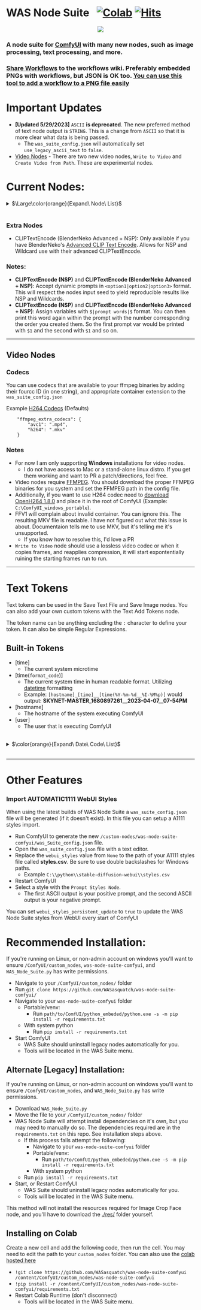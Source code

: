 # **WAS** Node Suite &nbsp; [![Colab](https://camo.githubusercontent.com/84f0493939e0c4de4e6dbe113251b4bfb5353e57134ffd9fcab6b8714514d4d1/68747470733a2f2f636f6c61622e72657365617263682e676f6f676c652e636f6d2f6173736574732f636f6c61622d62616467652e737667)](https://colab.research.google.com/github/WASasquatch/comfyui-colab-was-node-suite/blob/main/ComfyUI_%2B_WAS_Node_Suite.ipynb) [![Hits](https://hits.seeyoufarm.com/api/count/incr/badge.svg?url=https%3A%2F%2Fgithub.com%2FWASasquatch%2Fwas-node-suite-comfyui&count_bg=%233D9CC8&title_bg=%23555555&icon=&icon_color=%23E7E7E7&title=hits&edge_flat=false)](https://hits.seeyoufarm.com)

<p align="center">
    <img src="https://user-images.githubusercontent.com/1151589/228982359-4a6215cc-3ca9-4c24-8a7b-d229d7bce277.png">
</p>

### A node suite for [ComfyUI](https://github.com/comfyanonymous/ComfyUI) with many new nodes, such as image processing, text processing, and more. 

### [Share Workflows](https://github.com/WASasquatch/was-node-suite-comfyui/wiki/Workflow-Examples) to the workflows wiki. Preferably embedded PNGs with workflows, but JSON is OK too. [You can use this tool to add a workflow to a PNG file easily](https://colab.research.google.com/drive/1hQMjNUdhMQ3rw1Wcm3_umvmOMeS_K4s8?usp=sharing)

# Important Updates

 - **[Updated 5/29/2023]** `ASCII` **is deprecated**. The new preferred method of text node output is `STRING`. This is a change from `ASCII` so that it is more clear what data is being passed.
   - The `was_suite_config.json` will automatically set `use_legacy_ascii_text` to `false`. 
 -  [Video Nodes](https://github.com/WASasquatch/was-node-suite-comfyui#video-nodes) - There are two new video nodes, `Write to Video` and `Create Video from Path`. These are experimental nodes. 

# Current Nodes:

<details>
	<summary>$\Large\color{orange}{Expand\ Node\ List}$</summary>

<br/>

 - BLIP Analyze Image: Get a text caption from a image, or interrogate the image with a question.
   - Model will download automatically from default URL, but you can point the download to another location/caption model in `was_suite_config`
   - Models will be stored in `ComfyUI/models/blip/checkpoints/`
 - SAM Model Loader: Load a SAM Segmentation model
 - SAM Parameters: Define your SAM parameters for segmentation of a image
 - SAM Parameters Combine: Combine SAM parameters
 - SAM Image Mask: SAM image masking
 - Image Bounds: Bounds a image
 - Inset Image Bounds: Inset a image bounds
 - Bounded Image Blend: Blend bounds image
 - Bounded Image Blend with Mask: Blend a bounds image by mask
 - Bounded Image Crop: Crop a bounds image
 - Bounded Image Crop with Mask: Crop a bounds image by mask
 - Cache Node: Cache Latnet, Tensor Batches (Image), and Conditioning to disk to use later.
 - CLIPTextEncode (NSP): Parse noodle soups from the NSP pantry, or parse wildcards from a directory containing A1111 style wildacrds.
   - Wildcards are in the style of `__filename__`, which also includes subdirectories like `__appearance/haircolour__` (if you noodle_key is set to `__`)
   - You can set a custom wildcards path in `was_suite_config.json` file with key:
     - `    "wildcards_path": "E:\\python\\automatic\\webui3\\stable-diffusion-webui\\extensions\\sd-dynamic-prompts\\wildcards"`
     - If no path is set the wildcards dir is located at the root of WAS Node Suite as `/wildcards`
 - Conditioning Input Switch: Switch between two conditioning inputs.
 - Constant Number
 - Create Grid Image: Create a image grid from images at a destination with customizable glob pattern. Optional border size and color. 
 - Create Morph Image: Create a GIF/APNG animation from two images, fading between them. 
 - Create Morph Image by Path: Create a GIF/APNG animation from a path to a directory containing images, with optional pattern. 
 - Create Video from Path: Create video from images from a specified path. 
 - CLIPSeg Masking: Mask a image with CLIPSeg and return a raw mask
 - CLIPSeg Masking Batch: Create a batch image (from image inputs) and batch mask with CLIPSeg
 - Dictionary to Console: Print a dictionary input to the console
 - Image Analyze
   - Black White Levels
   - RGB Levels
     - Depends on `matplotlib`, will attempt to install on first run
 - Diffusers Hub Down-Loader: Download a diffusers model from the HuggingFace Hub and load it
 - Image Batch: Create one batch out of multiple batched tensors.
 - Image Blank: Create a blank image in any color
 - Image Blend by Mask: Blend two images by a mask
 - Image Blend: Blend two images by opacity
 - Image Blending Mode: Blend two images by various blending modes
 - Image Bloom Filter: Apply a high-pass based bloom filter
 - Image Canny Filter: Apply a canny filter to a image
 - Image Chromatic Aberration: Apply chromatic aberration lens effect to a image like in sci-fi films, movie theaters, and video games
 - Image Color Palette
   - Generate a color palette based on the input image. 
     - Depends on `scikit-learn`, will attempt to install on first run. 
   - Supports color range of 8-256
   - Utilizes font in `./res/` unless unavailable, then it will utilize internal better then nothing font. 
 - Image Crop Face: Crop a face out of a image
   - **Limitations:**
     - Sometimes no faces are found in badly generated images, or faces at angles
	 - Sometimes face crop is black, this is because the padding is too large and intersected with the image edge. Use a smaller padding size.
	 - face_recognition mode sometimes finds random things as faces. It also requires a [CUDA] GPU.
	 - Only detects one face. This is a design choice to make it's use easy.
   - **Notes:**
     - Detection runs in succession. If nothing is found with the selected detection cascades, it will try the next available cascades file.
 - Image Crop Location: Crop a image to specified location in top, left, right, and bottom locations relating to the pixel dimensions of the image in X and Y coordinats.
 - Image Crop Square Location: Crop a location by X/Y center, creating a square crop around that point.
 - Image Displacement Warp: Warp a image by a displacement map image by a given amplitude.
 - Image Dragan Photography Filter: Apply a Andrzej Dragan photography style to a image
 - Image Edge Detection Filter: Detect edges in a image
 - Image Film Grain: Apply film grain to a image
 - Image Filter Adjustments: Apply various image adjustments to a image
 - Image Flip: Flip a image horizontal, or vertical
 - Image Gradient Map: Apply a gradient map to a image
 - Image Generate Gradient: Generate a gradient map with desired stops and colors
 - Image High Pass Filter: Apply a high frequency pass to the image returning the details
 - Image History Loader: Load images from history based on the Load Image Batch node. Can define max history in config file. *(requires restart to show last sessions files at this time)*
 - Image Input Switch: Switch between two image inputs
 - Image Levels Adjustment: Adjust the levels of a image
 - Image Load: Load a *image* from any path on the system, or a url starting with `http`
 - Image Median Filter: Apply a median filter to a image, such as to smooth out details in surfaces
 - Image Mix RGB Channels: Mix together RGB channels into a single iamge
 - Image Monitor Effects Filter: Apply various monitor effects to a image
   - Digital Distortion
     - A digital breakup distortion effect
   - Signal Distortion
     - A analog signal distortion effect on vertical bands like a CRT monitor
   - TV Distortion
     - A TV scanline and bleed distortion effect
 - Image Nova Filter: A image that uses a sinus frequency to break apart a image into RGB frequencies
 - Image Perlin Noise: Generate perlin noise
 - Image Perlin Power Fractal: Generate a perlin power fractal
 - Image Paste Face Crop: Paste face crop back on a image at it's original location and size
   - Features a better blending funciton than GFPGAN/CodeFormer so there shouldn't be visible seams, and coupled with Diffusion Result, looks better than GFPGAN/CodeFormer. 
 - Image Paste Crop: Paste a crop (such as from Image Crop Location) at it's original location and size utilizing the `crop_data` node input. This uses a different blending algorithm then Image Paste Face Crop, which may be desired in certain instances.
 - Image Power Noise: Generate power-law noise
   - frequency: The frequency parameter controls the distribution of the noise across different frequencies. In the context of Fourier analysis, higher frequencies represent fine details or high-frequency components, while lower frequencies represent coarse details or low-frequency components. Adjusting the frequency parameter can result in different textures and levels of detail in the generated noise. The specific range and meaning of the frequency parameter may vary depending on the noise type.
   - attenuation: The attenuation parameter determines the strength or intensity of the noise. It controls how much the noise values deviate from the mean or central value. Higher values of attenuation lead to more significant variations and a stronger presence of noise, while lower values result in a smoother and less noticeable noise. The specific range and interpretation of the attenuation parameter may vary depending on the noise type.
   - noise_type: The tyoe of Power-Law noise to generate (white, grey, pink, green, blue)
 - Image Paste Crop by Location: Paste a crop top a custom location. This uses the same blending algorithm as Image Paste Crop. 
 - Image Pixelate: Turn a image into pixel art! Define the max number of colors, the pixelation mode, the random state, and max iterations, and max those sprites shine.
 - Image Remove Background (Alpha): Remove the background from a image by threshold and tolerance. 
 - Image Remove Color: Remove a color from a image and replace it with another
 - Image Resize
 - Image Rotate: Rotate an image
 - Image Save: A save image node with format support and path support.
	- `show_history` will show previously saved images with the WAS Save Image node. ComfyUI unfortunately resizes displayed images to the same size however, so if images are in different sizes it will force them in a different size. 
	- Doesn't display images saved outside `/ComfyUI/output/`
 - Image Seamless Texture: Create a seamless texture out of a image with optional tiling
 - Image Select Channel: Select a single channel of an RGB image
 - Image Select Color: Return the select image only on a black canvas
 - Image Shadows and Highlights: Adjust the shadows and highlights of an image
 - Image Size to Number: Get the `width` and `height` of an input image to use with **Number** nodes. 
 - Image Stitch: Stitch images together on different sides with optional feathering blending between them. 
 - Image Style Filter: Style a image with Pilgram instragram-like filters
   - Depends on `pilgram` module
 - Image Threshold: Return the desired threshold range of a image
 - Image Tile: Split a image up into a image batch of tiles. Can be used with Tensor Batch to Image to select a individual tile from the batch.
 - Image Transpose
 - Image fDOF Filter: Apply a fake depth of field effect to an image
 - Image to Latent Mask: Convert a image into a latent mask
 - Image to Noise: Convert a image into noise, useful for init blending or init input to theme a diffusion.
 - Image to Seed: Convert a image to a reproducible seed
 - Image Voronoi Noise Filter
   - A custom implementation of the worley voronoi noise diagram
 - Input Switch  (Disable until `*` wildcard fix)
 - KSampler (WAS): A sampler that accepts a seed as a node inpu
 - Load Cache: Load cached Latent, Tensor Batch (image), and Conditioning files. 
 - Load Text File
   - Now supports outputting a dictionary named after the file, or custom input. 
   - The dictionary contains a list of all lines in the file.
 - Load Batch Images
   - Increment images in a folder, or fetch a single image out of a batch.
   - Will reset it's place if the path, or pattern is changed.
   - pattern is a glob that allows you to do things like `**/*` to get all files in the directory and subdirectory
     or things like `*.jpg` to select only JPEG images in the directory specified.
 - Mask to Image: Convert `MASK` to `IMAGE`
 - Mask Batch to Mask: Return a single mask from a batch of masks
 - Mask Invert: Invert a mask.
 - Mask Add: Add masks together.
 - Mask Subtract: Subtract from a mask by another.
 - Mask Dominant Region: Return the dominant region in a mask (the largest area)
 - Mask Minority Region: Return the smallest region in a mask (the smallest area)
 - Mask Arbitrary Region: Return a region that most closely matches the size input (size is not a direct representation of pixels, but approximate)
 - Mask Smooth Region: Smooth the boundaries of a mask
 - Mask Erode Region: Erode the boundaries of a mask
 - Mask Dilate Region: Dilate the boundaries of a mask
 - Mask Fill Region: Fill holes within the masks regions
 - Mask Ceiling Region": Return only white pixels within a offset range.
 - Mask Floor Region: Return the lower most pixel values as white (255)
 - Mask Threshold Region: Apply a thresholded image between a black value and white value
 - Mask Gaussian Region: Apply a Gaussian blur to the mask
 - Masks Combine Masks: Combine 2 or more masks into one mask.
 - Masks Combine Batch: Combine batched masks into one mask.
 - ComfyUI Loaders: A set of ComfyUI loaders that also output a string that contains the name of the model being loaded. 
 - Latent Noise Injection: Inject latent noise into a latent image
 - Latent Size to Number: Latent sizes in tensor width/height
 - Latent Upscale by Factor: Upscale a latent image by a factor
 - Latent Input Switch: Switch between two latent inputs 
 - Logic Boolean: A simple `1` or `0` output to use with logic
 - MiDaS Depth Approximation: Produce a depth approximation of a single image input
 - MiDaS Mask Image: Mask a input image using MiDaS with a desired color
 - Number Operation
 - Number to Seed
 - Number to Float
 - Number Input Switch: Switch between two number inputs
 - Number Input Condition: Compare between two inputs or against the A input
 - Number to Int
 - Number to String
 - Number to Text
 - Random Number
 - Save Text File: Save a text string to a file
 - Samples Passthrough (Stat System): Logs RAM, VRAM, and Disk usage to the console.
 - Seed: Return a seed
 - Tensor Batch to Image: Select a single image out of a latent batch for post processing with filters
 - Text Add Tokens: Add custom tokens to parse in filenames or other text.
 - Text Add Token by Input: Add custom token by inputs representing single **single line** name and value of the token
 - Text Compare: Compare two strings. Returns a boolean if they are the same, a score of similarity, and the similarity or difference text. 
 - Text Concatenate: Merge two strings
 - Text Dictionary Update: Merge two dictionaries
 - Text File History: Show previously opened text files *(requires restart to show last sessions files at this time)*
 - Text Find and Replace: Find and replace a substring in a string
 - Text Find and Replace by Dictionary: Replace substrings in a ASCII text input with a dictionary. 
   - The dictionary keys are used as the key to replace, and the list of lines it contains chosen at random based on the seed. 
 - Text Input Switch: Switch between two text inputs
 - Text List: Create a list of text strings
 - Text Concatenate: Merge lists of strings
 - Text Multiline: Write a multiline text string
 - Text Parse A1111 Embeddings: Convert embeddings filenames in your prompts to `embedding:[filename]]` format based on your `/ComfyUI/models/embeddings/` files. 
 - Text Parse Noodle Soup Prompts: Parse NSP in a text input
 - Text Parse Tokens: Parse custom tokens in text.
 - Text Random Line: Select a random line from a text input string
 - Text String: Write a single line text string value
 - Text to Conditioning: Convert a text string to conditioning.
 - True Random.org Number Generator: Generate a truly random number online from atmospheric noise with [Random.org](https://random.org/)
   - [Get your API key from your account page](https://accounts.random.org/)
 - Write to Morph GIF: Write a new frame to an existing GIF (or create new one) with interpolation between frames. 
 - Write to Video: Write a frame as you generate to a video (Best used with FFV1 for lossless images)
</details>
 
 <br>
 
 ### Extra Nodes
 
  - CLIPTextEncode (BlenderNeko Advanced + NSP): Only available if you have BlenderNeko's [Advanced CLIP Text Encode](https://github.com/BlenderNeko/ComfyUI_ADV_CLIP_emb). Allows for NSP and Wildcard use with their advanced CLIPTextEncode. 
  
  
 ### Notes:
 
  - **CLIPTextEncode (NSP)** and **CLIPTextEncode (BlenderNeko Advanced + NSP)**: Accept dynamic prompts in `<option1|option2|option3>` format. This will respect the nodes input seed to yield reproducible results like NSP and Wildcards. 
  - **CLIPTextEncode (NSP)** and **CLIPTextEncode (BlenderNeko Advanced + NSP)**: Assign variables with `$|prompt words|$` format. You can then print this word again within the prompt with the number corresponding the order you created them. So the first prompt var would be printed with `$1` and the second with `$1` and so on.
 
---
 
 
## Video Nodes

### Codecs
You can use codecs that are available to your ffmpeg binaries by adding their fourcc ID (in one string), and appropriate container extension to the `was_suite_config.json`

Example [H264 Codecs](https://github.com/cisco/openh264/releases/tag/v1.8.0) (Defaults)
```
    "ffmpeg_extra_codecs": {
        "avc1": ".mp4",
        "h264": ".mkv"
    }
```

### Notes
  - For now I am only supporting **Windows** installations for video nodes.
    - I do not have access to Mac or a stand-alone linux distro. If you get them working and want to PR a patch/directions, feel free. 
  - Video nodes require [FFMPEG](https://ffmpeg.org/download.html). You should download the proper FFMPEG binaries for you system and set the FFMPEG path in the config file. 
  - Additionally, if you want to use H264 codec need to [download OpenH264 1.8.0](https://github.com/cisco/openh264/releases/tag/v1.8.0) and place it in the root of ComfyUI (Example: `C:\ComfyUI_windows_portable`). 
  - FFV1 will complain about invalid container. You can ignore this. The resulting MKV file is readable. I have not figured out what this issue is about. Documentaion tells me to use MKV, but it's telling me it's unsupported.
    - If you know how to resolve this, I'd love a PR
  - `Write to Video` node should use a lossless video codec or when it copies frames, and reapplies compression, it will start expontentially ruining the starting frames run to run. 

---
 
# Text Tokens
Text tokens can be used in the Save Text File and Save Image nodes. You can also add your own custom tokens with the Text Add Tokens node.

The token name can be anything excluding the `:` character to define your token. It can also be simple Regular Expressions.

## Built-in Tokens
  - [time]
    - The current system microtime
  - [time(`format_code`)]
    - The current system time in human readable format. Utilizing [datetime](https://docs.python.org/3/library/datetime.html) formatting
    - Example: `[hostname]_[time]__[time(%Y-%m-%d__%I-%M%p)]` would output: **SKYNET-MASTER_1680897261__2023-04-07__07-54PM**
  - [hostname]
    - The hostname of the system executing ComfyUI
  - [user]
    - The user that is executing ComfyUI
    
<br>
    
<details>
	<summary>$\color{orange}{Expand\ Date\ Code\ List}$</summary>

<br>
	
| Directive | Meaning | Example | Notes |
| --- | --- | --- | --- |
| %a | Weekday as locale’s abbreviated name. |  Sun, Mon, …, Sat (en_US); So, Mo, …, Sa (de_DE)   | (1) |
| %A | Weekday as locale’s full name. |  Sunday, Monday, …, Saturday (en_US); Sonntag, Montag, …, Samstag (de_DE)   | (1) |
| %w | Weekday as a decimal number, where 0 is Sunday and 6 is Saturday. | 0, 1, …, 6 |  |
| %d | Day of the month as a zero-padded decimal number. | 01, 02, …, 31 | (9) |
| %b | Month as locale’s abbreviated name. |  Jan, Feb, …, Dec (en_US); Jan, Feb, …, Dez (de_DE)   | (1) |
| %B | Month as locale’s full name. |  January, February, …, December (en_US); Januar, Februar, …, Dezember (de_DE)   | (1) |
| %m | Month as a zero-padded decimal number. | 01, 02, …, 12 | (9) |
| %y | Year without century as a zero-padded decimal number. | 00, 01, …, 99 | (9) |
| %Y | Year with century as a decimal number. | 0001, 0002, …, 2013, 2014, …, 9998, 9999 | (2) |
| %H | Hour (24-hour clock) as a zero-padded decimal number. | 00, 01, …, 23 | (9) |
| %I | Hour (12-hour clock) as a zero-padded decimal number. | 01, 02, …, 12 | (9) |
| %p | Locale’s equivalent of either AM or PM. |  AM, PM (en_US); am, pm (de_DE)   | (1), (3) |
| %M | Minute as a zero-padded decimal number. | 00, 01, …, 59 | (9) |
| %S | Second as a zero-padded decimal number. | 00, 01, …, 59 | (4), (9) |
| %f | Microsecond as a decimal number, zero-padded to 6 digits. | 000000, 000001, …, 999999 | (5) |
| %z | UTC offset in the form ±HHMM[SS[.ffffff]] (empty string if the object is naive). | (empty), +0000, -0400, +1030, +063415, -030712.345216 | (6) |
| %Z | Time zone name (empty string if the object is naive). | (empty), UTC, GMT | (6) |
| %j | Day of the year as a zero-padded decimal number. | 001, 002, …, 366 | (9) |
| %U | Week number of the year (Sunday as the first day of the week) as a zero-padded decimal number. All days in a new year preceding the first Sunday are considered to be in week 0. | 00, 01, …, 53 | (7), (9) |
| %W | Week number of the year (Monday as the first day of the week) as a zero-padded decimal number. All days in a new year preceding the first Monday are considered to be in week 0. | 00, 01, …, 53 | (7), (9) |
| %c | Locale’s appropriate date and time representation. |  Tue Aug 16 21:30:00 1988 (en_US); Di 16 Aug 21:30:00 1988 (de_DE)   | (1) |
| %x | Locale’s appropriate date representation. |  08/16/88 (None); 08/16/1988 (en_US); 16.08.1988 (de_DE)   | (1) |
| %X | Locale’s appropriate time representation. |  21:30:00 (en_US); 21:30:00 (de_DE)   | (1) |
| %% | A literal '%' character. | % |  |

</details>

<br>

---

# Other Features

### Import AUTOMATIC1111 WebUI Styles
When using the latest builds of WAS Node Suite a `was_suite_config.json` file will be generated (if it doesn't exist). In this file you can setup a A1111 styles import.

  - Run ComfyUI to generate the new `/custom-nodes/was-node-suite-comfyui/was_Suite_config.json` file.
  - Open the `was_suite_config.json` file with a text editor.
  - Replace the `webui_styles` value from `None` to the path of your A1111 styles file called **styles.csv**. Be sure to use double backslashes for Windows paths.
    - Example `C:\\python\\stable-diffusion-webui\\styles.csv`
  - Restart ComfyUI
  - Select a style with the `Prompt Styles Node`. 
    - The first ASCII output is your positive prompt, and the second ASCII output is your negative prompt.
	
You can set `webui_styles_persistent_update` to `true` to update the WAS Node Suite styles from WebUI every start of ComfyUI
  
# Recommended Installation:
If you're running on Linux, or non-admin account on windows you'll want to ensure `/ComfyUI/custom_nodes`, `was-node-suite-comfyui`, and `WAS_Node_Suite.py` has write permissions.

  - Navigate to your `/ComfyUI/custom_nodes/` folder
  - Run `git clone https://github.com/WASasquatch/was-node-suite-comfyui/`
  - Navigate to your `was-node-suite-comfyui` folder
    - Portable/venv:
       - Run `path/to/ComfUI/python_embeded/python.exe -s -m pip install -r requirements.txt`
	- With system python
	   - Run `pip install -r requirements.txt`
  - Start ComfyUI
    - WAS Suite should uninstall legacy nodes automatically for you.
    - Tools will be located in the WAS Suite menu.
    
## Alternate [Legacy] Installation:
If you're running on Linux, or non-admin account on windows you'll want to ensure `/ComfyUI/custom_nodes`, and `WAS_Node_Suite.py` has write permissions.

  - Download `WAS_Node_Suite.py`
  - Move the file to your `/ComfyUI/custom_nodes/` folder
  - WAS Node Suite will attempt install dependencies on it's own, but you may need to manually do so. The dependencies required are in the `requirements.txt` on this repo. See installation steps above.
    - If this process fails attempt the following:
      - Navigate to your `was-node-suite-comfyui` folder
      - Portable/venv:
        - Run `path/to/ComfUI/python_embeded/python.exe -s -m pip install -r requirements.txt`
      - With system python
	- Run `pip install -r requirements.txt`
  - Start, or Restart ComfyUI
    - WAS Suite should uninstall legacy nodes automatically for you.
    - Tools will be located in the WAS Suite menu.
	
This method will not install the resources required for Image Crop Face node, and you'll have to download the [./res/](https://github.com/WASasquatch/was-node-suite-comfyui/tree/main/res) folder yourself. 
	
## Installing on Colab
Create a new cell and add the following code, then run the cell. You may need to edit the path to your `custom_nodes` folder. You can also use the [colab hosted here](https://colab.research.google.com/github/WASasquatch/comfyui-colab-was-node-suite/blob/main/ComfyUI_%2B_WAS_Node_Suite.ipynb)

  - `!git clone https://github.com/WASasquatch/was-node-suite-comfyui /content/ComfyUI/custom_nodes/was-node-suite-comfyui`
  - `!pip install -r /content/ComfyUI/custom_nodes/was-node-suite-comfyui/requirements.txt`
  - Restart Colab Runtime (don't disconnect)
    - Tools will be located in the WAS Suite menu.
